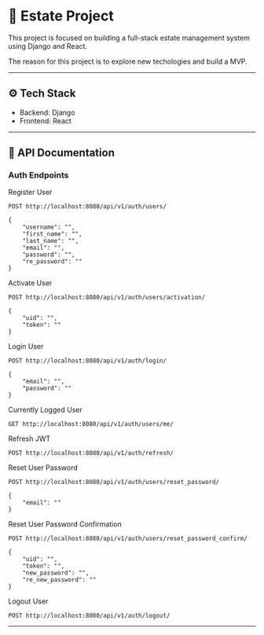 # 🚀 Estate Project

This project is focused on building a full-stack estate management system using Django and React.

The reason for this project is to explore new techologies and build a MVP.

---

## ⚙️ Tech Stack
- Backend: Django
- Frontend: React


---

## 📜 API Documentation

### Auth Endpoints

Register User
```http
POST http://localhost:8080/api/v1/auth/users/

{
    "username": "",
    "first_name": "",
    "last_name": "",
    "email": "",
    "password": "",
    "re_password": ""
}
```

Activate User
```http
POST http://localhost:8080/api/v1/auth/users/activation/

{
    "uid": "",
    "token": ""
}
```

Login User
```http
POST http://localhost:8080/api/v1/auth/login/

{
    "email": "",
    "password": ""
}
```

Currently Logged User
```http
GET http://localhost:8080/api/v1/auth/users/me/
```

Refresh JWT
```http
POST http://localhost:8080/api/v1/auth/refresh/
```

Reset User Password
```http
POST http://localhost:8080/api/v1/auth/users/reset_password/

{
    "email": ""
}
```

Reset User Password Confirmation
```http
POST http://localhost:8080/api/v1/auth/users/reset_password_confirm/

{
    "uid": "",
    "token": "",
    "new_password": "",
    "re_new_password": ""
}
```

Logout User
```http
POST http://localhost:8080/api/v1/auth/logout/
```
---

